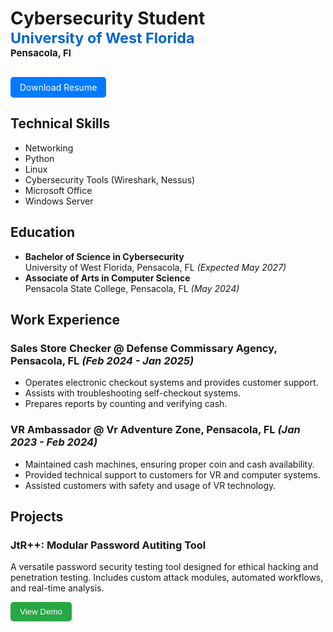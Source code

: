 # Cybersecurity Student<br><span style="color:#0066cc; font-size:smaller;"> University of West Florida </span><br><span style="font-size:15px;">Pensacola, Fl</span>


<a href="https://raw.githubusercontent.com/JohnDBumann/johndbumann.github.io/74f7f16201c0f13e0662e5151690c4180588e8ba/assets/Resume.pdf" style="display: inline-block; padding: 8px 15px; background-color: #007bff; color: white; border-radius: 5px; text-decoration: none; margin-top: 10px;">Download Resume</a>  

## Technical Skills
- Networking
- Python
- Linux
- Cybersecurity Tools (Wireshark, Nessus)
- Microsoft Office
- Windows Server

## Education
- **Bachelor of Science in Cybersecurity**  
  University of West Florida, Pensacola, FL _(Expected May 2027)_  
- **Associate of Arts in Computer Science**  
  Pensacola State College, Pensacola, FL _(May 2024)_  

## Work Experience
### Sales Store Checker @ Defense Commissary Agency, Pensacola, FL _(Feb 2024 - Jan 2025)_
- Operates electronic checkout systems and provides customer support.
- Assists with troubleshooting self-checkout systems.
- Prepares reports by counting and verifying cash.

### VR Ambassador @ Vr Adventure Zone, Pensacola, FL _(Jan 2023 - Feb 2024)_
- Maintained cash machines, ensuring proper coin and cash availability.
- Provided technical support to customers for VR and computer systems.
- Assisted customers with safety and usage of VR technology.

## Projects

### JtR++: Modular Password Autiting Tool
A versatile password security testing tool designed for ethical hacking and penetration testing. Includes custom attack modules, automated workflows, and real-time analysis.

<button onclick="toggleDemo()" style="display: inline-block; padding: 8px 15px; background-color: #28a745; color: white; border-radius: 5px; text-decoration: none; border: none; cursor: pointer;">View Demo</button>

<div id="demoContainer" style="display: none; margin-top: 15px;">
    <iframe src="https://docs.google.com/document/d/e/2PACX-1vQzss70WGCsahhDrMihTjBaKzjpbZCKUXqTnwqKWogIhOmf5fgN8bdUWO2FZihhXBtXMKu5IXvIYcQg/pub?embedded=true" width="100%" height="600px"></iframe>
</div>

<script>
    function toggleDemo() {
        var demo = document.getElementById("demoContainer");
        if (demo.style.display === "none") {
            demo.style.display = "block";
        } else {
            demo.style.display = "none";
        }
    }
</script>
